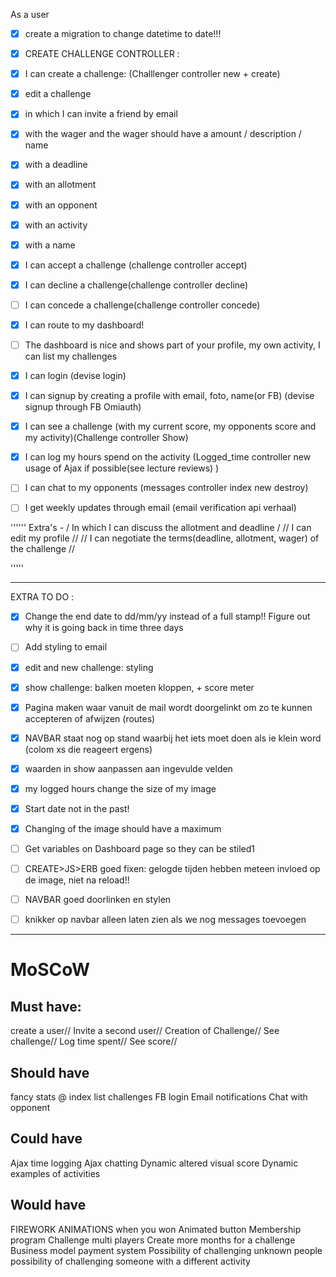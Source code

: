 As a user

- [x] create a migration to change datetime to date!!!
- [x] CREATE CHALLENGE CONTROLLER : 
- [x] I can create a challenge: (Challlenger controller new + create) 
- [x] edit a challenge
- [x]  in which I can invite  a friend by email
- [x] with the wager and the wager should have a amount / description / name
- [x] with a deadline 
- [x] with an allotment
- [x] with an opponent
- [x] with an activity
- [x] with a name 

- [x] I can accept a challenge (challenge controller accept)
- [x] I can decline a challenge(challenge controller decline)
- [ ] I can concede a challenge(challenge controller concede)
 
- [x] I can route to my dashboard!
- [ ] The dashboard is nice and shows part of your profile, my own activity, I can list my challenges

- [x] I can login (devise login)
- [x] I can signup by creating a profile with email, foto, name(or FB) (devise signup through FB Omiauth)
 
- [x] I can see a challenge (with my current score, my opponents score and my activity)(Challenge controller Show)
- [x] I can log my hours spend on the activity (Logged_time controller new usage of Ajax if possible(see lecture reviews) )

- [ ] I can chat to my opponents (messages controller index new destroy)
- [ ] I get weekly updates through email (email verification api verhaal)


'''''' 
Extra's - /  In which I can discuss the allotment and deadline / // I can edit my profile // // I can negotiate the terms(deadline, allotment, wager) of the challenge //

''''' 
___________________________________________________________

EXTRA TO DO :

- [x] Change the end date to dd/mm/yy instead of a full stamp!! Figure out why it is going back in time three days

- [ ] Add styling to email

- [x] edit and new challenge: styling
- [x] show challenge: balken moeten kloppen, + score meter
- [x] Pagina maken waar vanuit de mail wordt doorgelinkt om zo te kunnen accepteren of afwijzen (routes)
- [x] NAVBAR staat nog op stand waarbij het iets moet doen als ie klein word (colom xs die reageert ergens)
- [x] waarden in show aanpassen aan ingevulde velden
- [x] my logged hours change the size of my image
- [x] Start date not in the past!
- [x] Changing of the image should have a maximum

- [ ] Get variables on Dashboard page so they can be stiled1
- [ ] CREATE>JS>ERB goed fixen: gelogde tijden hebben meteen invloed op de image, niet na reload!! 
- [ ] NAVBAR goed doorlinken en stylen
- [ ] knikker op navbar alleen laten zien als we nog messages toevoegen

_________________________________________________________



# MoSCoW
## Must have: 
create a user//
Invite a second user//
Creation of Challenge//
See challenge//
Log time spent//
See score//

## Should have
fancy stats @ index
list challenges
FB login 
Email notifications
Chat with opponent

## Could have 
Ajax time logging
Ajax chatting
Dynamic altered visual score
Dynamic examples of activities 

## Would have 
FIREWORK ANIMATIONS when you won
Animated button 
Membership program
Challenge multi players
Create more months for a challenge
Business model
payment system 
Possibility of challenging unknown people
possibility of challenging someone with a different activity


